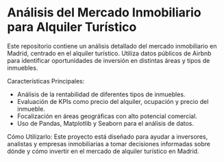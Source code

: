 # Análisis del Mercado Inmobiliario para Alquiler Turístico
Este repositorio contiene un análisis detallado del mercado inmobiliario en Madrid, centrado en el alquiler turístico. Utiliza datos públicos de Airbnb para identificar oportunidades de inversión en distintas áreas y tipos de inmuebles.

Características Principales:

* Análisis de la rentabilidad de diferentes tipos de inmuebles.
* Evaluación de KPIs como precio del alquiler, ocupación y precio del inmueble.
* Focalización en áreas geográficas con alto potencial comercial.
* Uso de Pandas, Matplotlib y Seaborn para el análisis de datos.

Cómo Utilizarlo: Este proyecto está diseñado para ayudar a inversores, analistas y empresas inmobiliarias a tomar decisiones informadas sobre dónde y cómo invertir en el mercado de alquiler turístico en Madrid.
